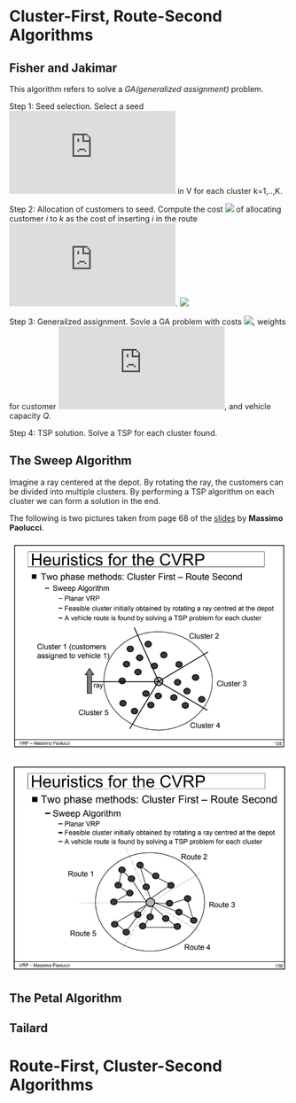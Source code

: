 # Cluster-First, Route-Second Algorithms

## Fisher and Jakimar

This algorithm refers to solve a *GA(generalized assignment)* problem.

Step 1: Seed selection. Select a seed ![](https://latex.codecogs.com/gif.latex?j_k) in V for each cluster k=1,..,K.

Step 2: Allocation of customers to seed. Compute the cost ![](https://latex.codecogs.com/gif.latex?c_{ik}) of allocating customer *i* to *k* as the cost of inserting *i* in the route ![](https://latex.codecogs.com/gif.latex?0-j_k-0). ![](https://latex.codecogs.com/gif.latex?c_{ik}=min(c_{0i}&plus;c_{ij_k}&plus;c_{j_k0},&space;c_{0j_k}&plus;c_{j_ki}&plus;c_{i0})-&space;(c_{0j_k}&plus;c_{j_k0}))

Step 3:  Generailzed assignment. Sovle a GA problem with costs ![](https://latex.codecogs.com/gif.latex?c_{ik}), weights for customer ![](https://latex.codecogs.com/gif.latex?d_i), and vehicle capacity *Q*.

Step 4: TSP solution. Solve a TSP for each cluster found.

## The Sweep Algorithm

Imagine a ray centered at the depot. By rotating the ray, the customers can be divided into multiple clusters. By performing a TSP algorithm on each cluster we can form a solution in the end.

The following is two pictures taken from page 68 of the [slides](http://www.discovery.dist.unige.it/didattica/LS/VRP.pdf) by **Massimo Paolucci**.

![sweep_0](https://github.com/4342315yc/VRP-Algorithms/blob/master/Images/sweep_demo_0.png)

![sweep_1](https://github.com/4342315yc/VRP-Algorithms/blob/master/Images/sweep_demo_1.png)

## The Petal Algorithm


## Tailard
  
# Route-First, Cluster-Second Algorithms
